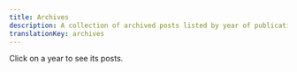 ```yaml
---
title: Archives
description: A collection of archived posts listed by year of publication.
translationKey: archives
---
```

Click on a year to see its posts.
